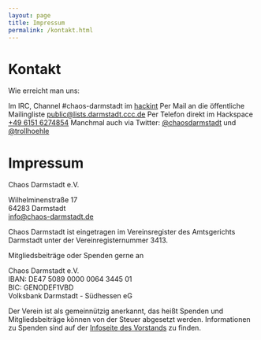 ```yaml
---
layout: page
title: Impressum
permalink: /kontakt.html
---
```


Kontakt
=======

Wie erreicht man uns:

Im IRC, Channel #chaos-darmstadt im [hackint](http://www.hackint.eu/)
Per Mail an die öffentliche Mailingliste [public@lists.darmstadt.ccc.de](https://lists.darmstadt.ccc.de/mailman/listinfo/public)
Per Telefon direkt im Hackspace [+49 6151 6274854](tel:+4961516274854)
Manchmal auch via Twitter: [@chaosdarmstadt](https://twitter.com/chaosdarmstadt) und [@trollhoehle](https://twitter.com/trollhoehle)


Impressum
=========

Chaos Darmstadt e.V.

Wilhelminenstraße 17  
64283 Darmstadt  
info@chaos-darmstadt.de  

Chaos Darmstadt ist eingetragen im Vereinsregister des Amtsgerichts Darmstadt
unter der Vereinregisternummer 3413.

Mitgliedsbeiträge oder Spenden gerne an

Chaos Darmstadt e.V.  
IBAN: DE47 5089 0000 0064 3445 01  
BIC: GENODEF1VBD  
Volksbank Darmstadt - Südhessen eG  

Der Verein ist als gemeinnützig anerkannt, das heißt Spenden und Mitgliedsbeiträge können von der Steuer abgesetzt werden.
Informationen zu Spenden sind auf der [Infoseite des Vorstands](https://git.darmstadt.ccc.de/vorstand/doku/blob/master/README.md) zu finden.
